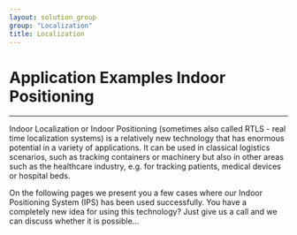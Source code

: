 ```yaml
---
layout: solution_group
group: "Localization"
title: Localization
---
```

# Application Examples Indoor Positioning
***

Indoor Localization or Indoor Positioning (sometimes also called RTLS - real time localization systems) is a relatively new technology that has enormous potential in a variety of applications. It can be used in classical logistics scenarios, such as tracking containers or machinery but also in other areas such as the healthcare industry, e.g. for tracking patients, medical devices or hospital beds.

On the following pages we present you a few cases where our Indoor Positioning System (IPS) has been used successfully. You have a completely new idea for using this technology? Just give us a call and we can discuss whether it is possible...